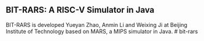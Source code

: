 <H2>BIT-RARS: A RISC-V Simulator in Java </H2>

<P>BIT-RARS is developed Yueyan Zhao, Anmin Li and Weixing Ji at Beijing Institute of Technology based on MARS, a MIPS simulator in Java.
# bit-rars
